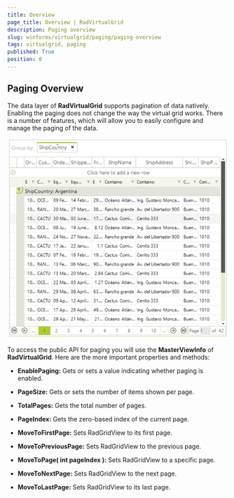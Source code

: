 ```yaml
---
title: Overview
page_title: Overview | RadVirtualGrid
description: Paging overview
slug: winforms/virtualgrid/paging/paging-overview
tags: virtualgrid, paging
published: True
position: 0
---
```



## Paging Overview

The data layer of __RadVirtualGrid__ supports pagination of data natively. Enabling the paging does not change the way the virtual grid works. There is a number of features, which will allow you to easily configure and manage the paging of the data.

![virtualgrid-paging001](images/virtualgrid-paging001.png)

To access the public API for paging you will use the __MasterViewInfo__ of __RadVirtualGrid__. Here are the more important properties and methods:

* __EnablePaging:__ Gets or sets a value indicating whether paging is enabled.

* __PageSize:__ Gets or sets the number of items shown per page.

* __TotalPages:__ Gets the total number of pages.

* __PageIndex:__ Gets the zero-based index of the current page.

* __MoveToFirstPage:__ Sets RadGridView to its first page.

* __MoveToPreviousPage:__ Sets RadGridView to the previous page.

* __MoveToPage( int pageIndex ):__ Sets RadGridView to a specific page.

* __MoveToNextPage:__ Sets RadGridView to the next page.

* __MoveToLastPage:__ Sets RadGridView to its last page.
